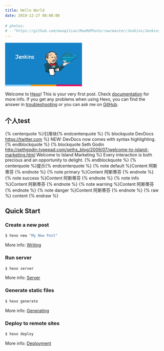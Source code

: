 ```yaml
---
title: Hello World
date: 2019-12-27 08:08:08

# photos: 
# - "https://github.com/maoqitian/MaoMdPhoto/raw/master/Jenkins/Jenkins.jpg"
---
```

<img src="https://github.com/maoqitian/MaoMdPhoto/raw/master/Jenkins/Jenkins.jpg" width=50% />

Welcome to [Hexo](https://hexo.io/)! This is your very first post. Check [documentation](https://hexo.io/docs/) for more info. If you get any problems when using Hexo, you can find the answer in [troubleshooting](https://hexo.io/docs/troubleshooting.html) or you can ask me on [GitHub](https://github.com/hexojs/hexo/issues).

<!--more-->
## 个人test
{% centerquote %}引用块{% endcenterquote %}
{% blockquote DevDocs https://twitter.com %}
NEW: DevDocs now comes with syntax highlighting. 
{% endblockquote %}
{% blockquote Seth Godin http://sethgodin.typepad.com/seths_blog/2009/07/welcome-to-island-marketing.html Welcome to Island Marketing %}
Every interaction is both precious and an opportunity to delight.
{% endblockquote %}
{% centerquote %}提示{% endcenterquote %}
{% note default %}Content  阿斯蒂芬  {% endnote %}
{% note primary %}Content  阿斯蒂芬  {% endnote %}
{% note success %}Content  阿斯蒂芬  {% endnote %}
{% note info %}Content  阿斯蒂芬  {% endnote %}
{% note warning %}Content  阿斯蒂芬  {% endnote %}
{% note danger %}Content  阿斯蒂芬  {% endnote %}
{% raw %}
content
{% endraw %}



## Quick Start

### Create a new post


``` bash
$ hexo new "My New Post"
```

More info: [Writing](https://hexo.io/docs/writing.html)

### Run server

``` bash
$ hexo server
```

More info: [Server](https://hexo.io/docs/server.html)

### Generate static files

``` bash
$ hexo generate
```

More info: [Generating](https://hexo.io/docs/generating.html)

### Deploy to remote sites

``` bash
$ hexo deploy
```

More info: [Deployment](https://hexo.io/docs/one-command-deployment.html)
